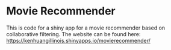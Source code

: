 # Movie Recommender

This is code for a shiny app for a movie recommender based on collaborative filtering. 
The website can be found here: https://kenhuangillinois.shinyapps.io/movierecommender/
